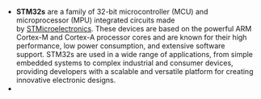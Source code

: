 - **STM32s** are a family of 32-bit microcontroller (MCU) and microprocessor (MPU) integrated circuits made by [STMicroelectronics](https://www.st.com/en/microcontrollers-microprocessors/stm32-32-bit-arm-cortex-mcus.html). These devices are based on the powerful ARM Cortex-M and Cortex-A processor cores and are known for their high performance, low power consumption, and extensive software support. STM32s are used in a wide range of applications, from simple embedded systems to complex industrial and consumer devices, providing developers with a scalable and versatile platform for creating innovative electronic designs.
-